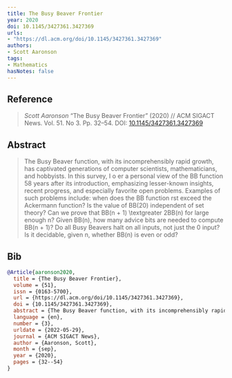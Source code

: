 ```yaml
---
title: The Busy Beaver Frontier
year: 2020
doi: 10.1145/3427361.3427369
urls:
- "https://dl.acm.org/doi/10.1145/3427361.3427369"
authors:
- Scott Aaronson
tags:
- Mathematics
hasNotes: false
---
```


## Reference

> <i>Scott Aaronson</i> “The Busy Beaver Frontier” (2020) // ACM SIGACT News. Vol.&nbsp;51. No&nbsp;3. Pp.&nbsp;32–54. DOI:&nbsp;<a href='https://doi.org/10.1145/3427361.3427369'>10.1145/3427361.3427369</a>

## Abstract

> The Busy Beaver function, with its incomprehensibly rapid growth, has captivated generations of computer scientists, mathematicians, and hobbyists. In this survey, I o er a personal view of the BB function 58 years after its introduction, emphasizing lesser-known insights, recent progress, and especially favorite open problems. Examples of such problems include: when does the BB function rst exceed the Ackermann function? Is the value of BB(20) independent of set theory? Can we prove that BB(n + 1) \textgreater 2BB(n) for large enough n? Given BB(n), how many advice bits are needed to compute BB(n + 1)? Do all Busy Beavers halt on all inputs, not just the 0 input? Is it decidable, given n, whether BB(n) is even or odd?

## Bib

```bib
@Article{aaronson2020,
  title = {The Busy Beaver Frontier},
  volume = {51},
  issn = {0163-5700},
  url = {https://dl.acm.org/doi/10.1145/3427361.3427369},
  doi = {10.1145/3427361.3427369},
  abstract = {The Busy Beaver function, with its incomprehensibly rapid growth, has captivated generations of computer scientists, mathematicians, and hobbyists. In this survey, I o er a personal view of the BB function 58 years after its introduction, emphasizing lesser-known insights, recent progress, and especially favorite open problems. Examples of such problems include: when does the BB function rst exceed the Ackermann function? Is the value of BB(20) independent of set theory? Can we prove that BB(n + 1) \textgreater 2BB(n) for large enough n? Given BB(n), how many advice bits are needed to compute BB(n + 1)? Do all Busy Beavers halt on all inputs, not just the 0 input? Is it decidable, given n, whether BB(n) is even or odd?},
  language = {en},
  number = {3},
  urldate = {2022-05-29},
  journal = {ACM SIGACT News},
  author = {Aaronson, Scott},
  month = {sep},
  year = {2020},
  pages = {32--54}
}
```
